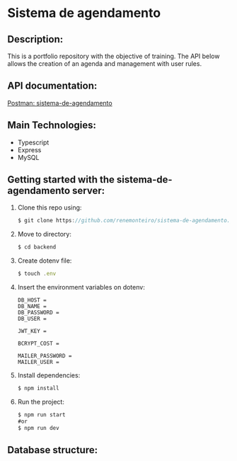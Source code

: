 # Sistema de agendamento

## Description:

This is a portfolio repository with the objective of training. The API below allows the creation of an agenda and management with user rules.

## API documentation:

[Postman: sistema-de-agendamento](https://documenter.getpostman.com/view/13683623/TVsshT9X)

## Main Technologies:

- Typescript
- Express
- MySQL

## Getting started with the sistema-de-agendamento server:

1. Clone this repo using:

    ```jsx
    $ git clone https://github.com/renemonteiro/sistema-de-agendamento.git
    ```

2. Move to directory:

    ```jsx
    $ cd backend
    ```

3. Create dotenv file:

    ```jsx
    $ touch .env
    ```

4. Insert the environment variables on dotenv:

    ```
    DB_HOST = 
    DB_NAME = 
    DB_PASSWORD = 
    DB_USER = 
    
    JWT_KEY = 
    
    BCRYPT_COST =
    
    MAILER_PASSWORD = 
    MAILER_USER =
    ```

5. Install dependencies:

    ```jsx
    $ npm install
    ```

6. Run the project: 

    ```jsx
    $ npm run start 
    #or
    $ npm run dev
    ```

## Database structure:

 



